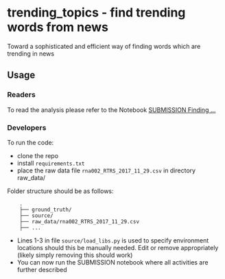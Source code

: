 # trending_topics - find trending words from news

Toward a sophisticated and efficient way of finding words which are trending in news

## Usage
### Readers
To read the analysis please refer to the Notebook [SUBMISSION Finding ...](https://github.com/md-nlp-experiments/trending_topics/blob/master/SUBMISSION%20Finding%20Trending%20Words%20in%20News.ipynb)

### Developers
To run the code:
- clone the repo
- install `requirements.txt`
- place the raw data file `rna002_RTRS_2017_11_29.csv` in directory raw_data/

Folder structure should be as follows:

	    .
	    ├── ground_truth/
	    ├── source/
	    ├── raw_data/rna002_RTRS_2017_11_29.csv
	    ├── ...
    
- Lines 1-3 in file `source/load_libs.py` is used to specify environment locations should this be manually needed. 
Edit or remove appropriately (likely simply removing this should work)
- You can now run the SUBMISSION notebook where all activities are further described

